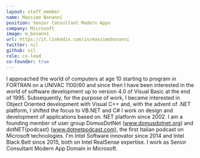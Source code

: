 ```yaml
---
layout: staff_member
name: Massimo Bonanni
position: Senior Consultant Modern Apps
company: Microsoft
image: m_bonanni
url: https://it.linkedin.com/in/massimobonanni
twitter: nil
github: nil
role: co-lead
co-founder: true
---
```

I approached the world of computers at age 10 starting to program in FORTRAN on a UNIVAC 1100/60 and since then I have been interested in the world of software development up to version 4.0 of Visual Basic at the end of 1995.
Subsequently, for the purpose of work, I became interested in Object Oriented development with Visual C++ and, with the advent of .NET platform, I shifted the focus to VB.NET and C#
I work on design and development of applications based on. NET platform since 2002. 
I am a founding member of user group DomusDotNet (www.domusdotnet.org) and dotNET{podcast} (www.dotnetpodcast.com), the first Italian podcast on Microsoft technologies.
I'm Intel Software innovator since 2014 and Intel Black Belt since 2015, both on Intel RealSense expertise.
I work as Senior Consultant Modern App Domain in Microsoft. 